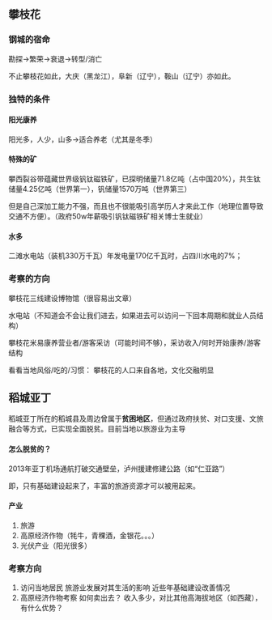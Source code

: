 ## 攀枝花
### 钢城的宿命
勘探->繁荣->衰退->转型/消亡

不止攀枝花如此，大庆（黑龙江），阜新（辽宁），鞍山（辽宁）亦如此。

### 独特的条件
#### 阳光康养
阳光多，人少，山多->适合养老（尤其是冬季）

#### 特殊的矿
攀西裂谷带蕴藏世界级钒钛磁铁矿，已探明储量71.8亿吨（占中国20%），共生钛储量4.25亿吨（世界第一），钒储量1570万吨（世界第三）

但是自己深加工能力不强，而且也不很能吸引高学历人才来此工作（地理位置导致交通不方便）。（政府50w年薪吸引钒钛磁铁矿相关博士生就业）
#### 水多
二滩水电站（装机330万千瓦）年发电量170亿千瓦时，占四川水电的7%；

### 考察的方向
攀枝花三线建设博物馆（很容易出文章）

水电站（不知道会不会让我们进去，如果进去可以访问一下回本周期和就业人员结构）

攀枝花米易康养营业者/游客采访（可能时间不够），采访收入/何时开始康养/游客结构

看看当地风俗/吃的/习惯： 攀枝花的人口来自各地，文化交融明显
## 稻城亚丁
稻城亚丁所在的稻城县及周边曾属于**贫困地区**，但通过政府扶贫、对口支援、文旅融合等方式，已实现全面脱贫。目前当地以旅游业为主导

#### 怎么脱贫的？
2013年亚丁机场通航打破交通壁垒，泸州援建修建公路（如“仁亚路”）

即，只有基础建设起来了，丰富的旅游资源才可以被用起来。

#### 产业
1. 旅游
2. 高原经济作物（牦牛，青稞酒，金银花。。。）
3. 光伏产业（阳光很多）

### 考察方向
1. 访问当地居民
	旅游业发展对其生活的影响
	近些年基础建设改善情况
2. 高原经济作物考察
	如何卖出去？
	收入多少，对比其他高海拔地区（如西藏），有什么优势？
